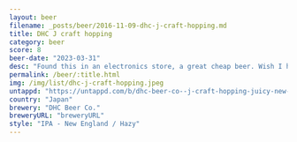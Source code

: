 ```yaml
---
layout: beer
filename: _posts/beer/2016-11-09-dhc-j-craft-hopping.md
title: DHC J craft hopping
category: beer
score: 8
beer-date: "2023-03-31"
desc: "Found this in an electronics store, a great cheap beer. Wish I had more"
permalink: /beer/:title.html
img: /img/list/dhc-j-craft-hopping.jpeg
untappd: "https://untappd.com/b/dhc-beer-co--j-craft-hopping-juicy-new-england-ipa-east-coast-style--ipa-/3995709"
country: "Japan"
brewery: "DHC Beer Co."
breweryURL: "breweryURL"
style: "IPA - New England / Hazy"
---
```

